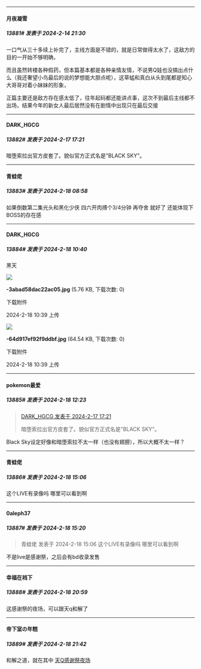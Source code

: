 
*****

####  月夜凝雪  
##### 13881#       发表于 2024-2-14 21:30

一口气从三十多续上补完了，主线方面是不错的，就是日常做得太水了，这敌方的目的一开始不够明确，

而且虽然转楼各种假药，但本篇基本都是各种亲情友情，不说男Q娃也没搞出点什么（我还奢望小鸟最后的说的梦想能大胆点呢），这草蜢和真白从头到尾都是知心大哥哥对着小妹妹的形象，

正篇主要还是敌方存在感太低了，往年起码都还能讲点事，这次不到最后主线都不出场，结果今年的新女人最后居然没有在剧情中出现只在最后交接


*****

####  DARK_HGCG  
##### 13882#       发表于 2024-2-17 17:21

暗堕索拉出官方皮套了。貌似官方正式名是"BLACK SKY"。


*****

####  青蛙佬  
##### 13883#       发表于 2024-2-18 08:58

如果倒数第二集光头和黑化少侠 四六开肉搏个3/4分钟 再夺舍 就好了 还能体现下BOSS的存在感 


*****

####  DARK_HGCG  
##### 13884#       发表于 2024-2-18 10:40

黑天

<img src="https://img.saraba1st.com/forum/202402/18/103947w5bbylzyl5hq2yzz.jpg" referrerpolicy="no-referrer">

<strong>-3abad58dac22ac05.jpg</strong> (5.76 KB, 下载次数: 0)

下载附件

2024-2-18 10:39 上传

<img src="https://img.saraba1st.com/forum/202402/18/103957ctsqbq32kjwe2zst.jpg" referrerpolicy="no-referrer">

<strong>-64d917ef92f9ddbf.jpg</strong> (64.54 KB, 下载次数: 0)

下载附件

2024-2-18 10:39 上传


*****

####  pokemon最爱  
##### 13885#       发表于 2024-2-18 12:23

<blockquote><a href="httphttps://bbs.saraba1st.com/2b/forum.php?mod=redirect&amp;goto=findpost&amp;pid=63981106&amp;ptid=2107517" target="_blank">DARK_HGCG 发表于 2024-2-17 17:21</a>

暗堕索拉出官方皮套了。貌似官方正式名是"BLACK SKY"。</blockquote>
Black Sky设定好像和暗堕索拉不太一样（也没有翅膀），所以大概不太一样？


*****

####  青蛙佬  
##### 13886#       发表于 2024-2-18 15:06

这个LIVE有录像吗 哪里可以看到啊


*****

####  0aleph37  
##### 13887#       发表于 2024-2-18 15:20

<blockquote>青蛙佬 发表于 2024-2-18 15:06
这个LIVE有录像吗 哪里可以看到啊</blockquote>
不是live是感谢祭，之后会有bd收录发售


*****

####  幸福在裆下  
##### 13888#       发表于 2024-2-18 20:59

这感谢祭的夜场，可以跟天q和解了


*****

####  帝下室の年糕  
##### 13889#       发表于 2024-2-18 21:42

和解之道，就在其中
[天Q感谢祭夜场](https://www.bilibili.com/video/BV1nK42187Us/)

